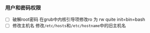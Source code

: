 ### 用户和密码权限
- [ ] 破解root密码
	在grub中内核引导项修改ro 为 rw quite init=bin=bash
- [ ] 修改主机名
	修改`/etc/hosts`和`/etc/hostname`中的旧主机名 